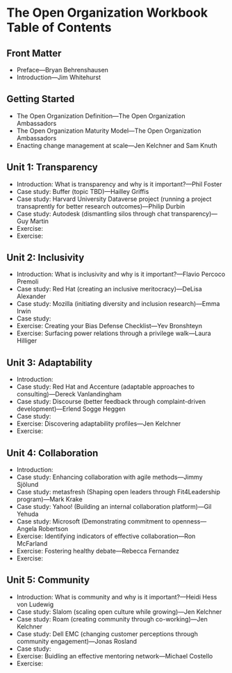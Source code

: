 # The Open Organization Workbook Table of Contents

## Front Matter

- Preface—Bryan Behrenshausen
- Introduction—Jim Whitehurst

## Getting Started

- The Open Organization Definition—The Open Organization Ambassadors
- The Open Organization Maturity Model—The Open Organization Ambassadors
- Enacting change management at scale—Jen Kelchner and Sam Knuth 

## Unit 1: Transparency

- Introduction: What is transparency and why is it important?—Phil Foster
- Case study: Buffer (topic TBD)—Hailley Griffis
- Case study: Harvard University Dataverse project (running a project transaprently for better research outcomes)—Philip Durbin
- Case study: Autodesk (dismantling silos through chat transparency)—Guy Martin
- Exercise: 
- Exercise: 

## Unit 2: Inclusivity

- Introduction: What is inclusivity and why is it important?—Flavio Percoco Premoli
- Case study: Red Hat (creating an inclusive meritocracy)—DeLisa Alexander
- Case study: Mozilla (initiating diversity and inclusion research)—Emma Irwin
- Case study: 
- Exercise: Creating your Bias Defense Checklist—Yev Bronshteyn
- Exercise: Surfacing power relations through a privilege walk—Laura Hilliger

## Unit 3: Adaptability

- Introduction: 
- Case study: Red Hat and Accenture (adaptable approaches to consulting)—Dereck Vanlandingham
- Case study: Discourse (better feedback through complaint-driven development)—Erlend Sogge Heggen
- Case study: 
- Exercise: Discovering adaptability profiles—Jen Kelchner
- Exercise: 

## Unit 4: Collaboration

- Introduction: 
- Case study: Enhancing collaboration with agile methods—Jimmy Sjölund
- Case study: metasfresh (Shaping open leaders through Fit4Leadership program)—Mark Krake
- Case study: Yahoo! (Building an internal collaboration platform)—Gil Yehuda
- Case study: Microsoft (Demonstrating commitment to openness—Angela Robertson
- Exercise: Identifying indicators of effective collaboration—Ron McFarland
- Exercise: Fostering healthy debate—Rebecca Fernandez
- Exercise: 

## Unit 5: Community

- Introduction: What is community and why is it important?—Heidi Hess von Ludewig
- Case study: Slalom (scaling open culture while growing)—Jen Kelchner
- Case study: Roam (creating community through co-working)—Jen Kelchner
- Case study: Dell EMC (changing customer perceptions through community engagement)—Jonas Rosland
- Case study: 
- Exercise: Buidling an effective mentoring network—Michael Costello
- Exercise: 
